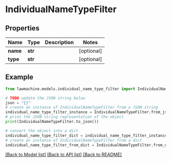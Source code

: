 # IndividualNameTypeFilter


## Properties

Name | Type | Description | Notes
------------ | ------------- | ------------- | -------------
**name** | **str** |  | [optional] 
**type** | **str** |  | [optional] 

## Example

```python
from lawmachine.models.individual_name_type_filter import IndividualNameTypeFilter

# TODO update the JSON string below
json = "{}"
# create an instance of IndividualNameTypeFilter from a JSON string
individual_name_type_filter_instance = IndividualNameTypeFilter.from_json(json)
# print the JSON string representation of the object
print(IndividualNameTypeFilter.to_json())

# convert the object into a dict
individual_name_type_filter_dict = individual_name_type_filter_instance.to_dict()
# create an instance of IndividualNameTypeFilter from a dict
individual_name_type_filter_from_dict = IndividualNameTypeFilter.from_dict(individual_name_type_filter_dict)
```
[[Back to Model list]](../README.md#documentation-for-models) [[Back to API list]](../README.md#documentation-for-api-endpoints) [[Back to README]](../README.md)


